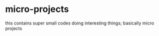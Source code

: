 # micro-projects
this contains super small codes doing interesting things; basically micro projects
